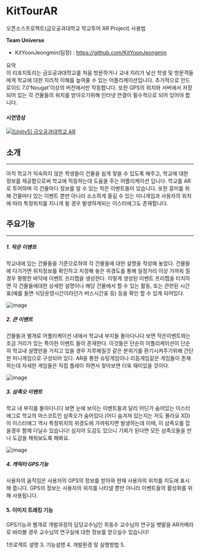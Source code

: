 # KitTourAR
오픈소스프로젝트(금오공과대학교 학교투어 AR Project) 사용법

**Team Universe**
- KitYoonJeongmin(팀장) : https://github.com/KitYoonJeongmin

요악  
이 리포지토리는 금오공과대학교를 처음 방문하거나 교내 지리가 낯선 학생 및 방문객들에게 학교에 대한 지리적 이해를 높여줄 수 있는 어플리케이션입니다. 추가적으로 안드로이드 7.0'Nougat'이상의 버전에서만 작동합니다. 또한 GPS의 위치와 서버에서 저장되어 있는 각 건물들의 위치를 받아오기위해 인터넷 연결이 필수적으로 되어 있어야 합니다.

#### 시연영상  
[![[Unity5] 금오공과대학교 AR](http://img.youtube.com/vi/fs6GoU8HAss/0.jpg)](https://www.youtube.com/watch?v=fs6GoU8HAss)


## 소개
***
아직 학교가 익숙하지 않은 학생들이 건물을 쉽게 찾을 수 있도록 해주고, 학교에 대한 정보를 제공함으로써 학교에 적응하는데 도움을 주는 어플리케이션 입니다. 학교를 AR로 투어하며 각 건물마다 정보를 알 수 있는 작은 이벤트들이 있습니다. 또한 흥미를 위해 건물마다 있는 이벤트 뿐만 아니라 소소하게 즐길 수 있는 미니게임과 사용자의 위치에 따라 특정위치를 지나게 될 경우 발생하게되는 이스터에그도 존재합니다.

## 주요기능
***
##### 1. 작은 이벤트  
 학교내에 있는 건물들을 기준으로하여 각 건물들에 대한 설명을 작성해 놓았다. 건물들에 다가가면 위치정보를 확인하고 지정해 놓은 위경도를 통해 일정거리 이상 가까워 질 경우 평평한 바닥에 이벤트 프리팹을 생성한다. 이렇게 생성된 이벤트 프리팹을 터치하면 각 건물들에대한 상세한 설명이나 해당 건물에서 할 수 있는 활동, 또는 관련된 시간표(예를 들면 식당운영시간이라던가 버스시간표 등) 등을 확인 할 수 있게 되어있다.  
 
 ![image](https://user-images.githubusercontent.com/37210406/206257596-1d836181-6a84-46e0-8921-3410503edd49.png)  
   
##### 2. 큰 이벤트  
 건물들과 별개로 어플리케이션 내에서 학교내 부지들 돌아다니다 보면 작은이벤트와는 조금 거리가 있는 특이한 이벤트 들이 존재한다. 이것들은 단순히 어플리케이션이 단순히 학교내 설명만을 가지고 있을 경우 지루해질것 같은 분위기를 환기시켜주기위해 간단한 미니게임으로 구성되어 있다. AR을 통한 슈팅게임이나 리듬게임같은 게임들이 존재하는데 자세한 게임들은 직접 플레이 하면서 찾아보면 더욱 재미있을 것이다.  
   
![image](https://user-images.githubusercontent.com/37210406/206258068-306c5c7e-f029-4e06-a1fb-0cc0ea147e9f.png)  
  
##### 3. 삼족오 이벤트  
 학교 내 부지를 돌아다니다 보면 눈에 보이는 이벤트들과 달리 어딘가 숨어있는 이스터에그로 학교의 마스코트인 삼족오가 숨어있다.(어디 숨겨져 있는지는 저도 몰라요 XD) 이 이스터에그 역시 특정위치의 위경도에 가까워지면 발생하는데 이때, 이 삼족오를 잡을경우 함께 다닐수 있습니다! 심지어 도감도 있으니 기회가 된다면 모든 삼족오들을 만나 도감을 채워보도록 해봐요.  
   
![image](https://user-images.githubusercontent.com/37210406/206258255-1b8f2c7c-346f-4536-a121-5bc1c2ac8ab5.png)  
  
##### 4. 캐릭터 GPS기능  
 사용자의 움직임은 사용자의 GPS의 정보를 받아와 현재 사용자의 위치를 지도에 표시해 줍니다. GPS의 정보는 사용자의 위치를 나타낼 뿐만 아니라 이벤트들의 활성화를 위해 사용됩니다.  
  
#### 5. 이미지 트래킹 기능  
 GPS기능과 별개로 개발과정의 담당교수님인 최동수 교수님의 연구실 팻말을 AR카메라로 바라볼 경우 교수님의 연구실에 대한 정보를 얻으실수 있습니다!  

 1프로젝트 설명
3. 기능설명
4. 개발환경 및 실행방법
5. 
